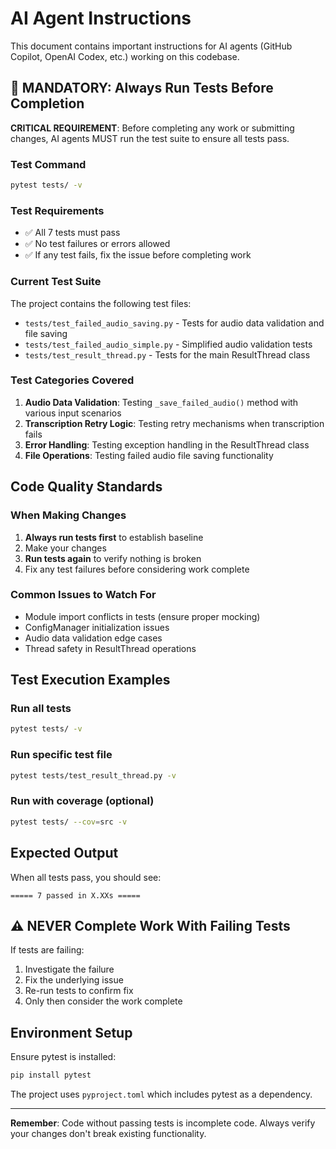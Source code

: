 # AI Agent Instructions

This document contains important instructions for AI agents (GitHub Copilot, OpenAI Codex, etc.) working on this codebase.

## 🚨 MANDATORY: Always Run Tests Before Completion

**CRITICAL REQUIREMENT**: Before completing any work or submitting changes, AI agents MUST run the test suite to ensure all tests pass.

### Test Command
```bash
pytest tests/ -v
```

### Test Requirements
- ✅ All 7 tests must pass
- ✅ No test failures or errors allowed
- ✅ If any test fails, fix the issue before completing work

### Current Test Suite
The project contains the following test files:
- `tests/test_failed_audio_saving.py` - Tests for audio data validation and file saving
- `tests/test_failed_audio_simple.py` - Simplified audio validation tests  
- `tests/test_result_thread.py` - Tests for the main ResultThread class

### Test Categories Covered
1. **Audio Data Validation**: Testing `_save_failed_audio()` method with various input scenarios
2. **Transcription Retry Logic**: Testing retry mechanisms when transcription fails
3. **Error Handling**: Testing exception handling in the ResultThread class
4. **File Operations**: Testing failed audio file saving functionality

## Code Quality Standards

### When Making Changes
1. **Always run tests first** to establish baseline
2. Make your changes
3. **Run tests again** to verify nothing is broken
4. Fix any test failures before considering work complete

### Common Issues to Watch For
- Module import conflicts in tests (ensure proper mocking)
- ConfigManager initialization issues
- Audio data validation edge cases
- Thread safety in ResultThread operations

## Test Execution Examples

### Run all tests
```bash
pytest tests/ -v
```

### Run specific test file
```bash
pytest tests/test_result_thread.py -v
```

### Run with coverage (optional)
```bash
pytest tests/ --cov=src -v
```

## Expected Output
When all tests pass, you should see:
```
===== 7 passed in X.XXs =====
```

## ⚠️ NEVER Complete Work With Failing Tests

If tests are failing:
1. Investigate the failure
2. Fix the underlying issue
3. Re-run tests to confirm fix
4. Only then consider the work complete

## Environment Setup
Ensure pytest is installed:
```bash
pip install pytest
```

The project uses `pyproject.toml` which includes pytest as a dependency.

---

**Remember**: Code without passing tests is incomplete code. Always verify your changes don't break existing functionality.
